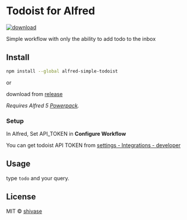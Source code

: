 # Todoist for Alfred

[![download](https://img.shields.io/github/downloads/shivase/alfred-simple-todoist/total)](https://github.com/shivase/alfred-simple-todoist/releases)

Simple workflow with only the ability to add todo to the inbox

## Install

```bash
npm install --global alfred-simple-todoist
```

or

download from [release](https://github.com/shivase/alfred-simple-todoist/releases)

_Requires Alfred 5 [Powerpack](https://www.alfredapp.com/powerpack/)._

### Setup

In Alfred, Set API_TOKEN in **Configure Workflow**

You can get todoist API TOKEN from [settings - Integrations - developer](https://todoist.com/app/settings/integrations/developer)

## Usage

type `todo` and your query.

## License

MIT © [shivase](https://github.com/shivase/alfred-google-todo)
